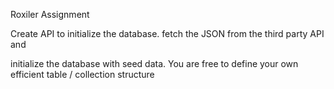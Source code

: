Roxiler Assignment

Create API to initialize the database. fetch the JSON from the third party API and

initialize the database with seed data. You are free to define your own efficient table /
collection structure
